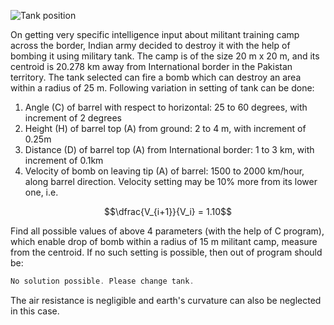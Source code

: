 ![Tank position](https://github.com/gne-ldh/PPS/raw/master/Content/Notes/Files/Images/Tank.jpg)

On getting very specific intelligence input about militant training camp across the border, Indian army decided to destroy it with the help of bombing it using military tank. The camp is of the size 20 m x 20 m, and its centroid  is 20.278 km away from International border in the Pakistan territory. The tank selected can fire a bomb which can destroy an area within a radius of 25 m. Following variation in setting of tank can be done:

1. Angle (C) of barrel with respect to horizontal: 25 to 60 degrees, with increment of 2 degrees
1. Height (H) of barrel top (A) from ground: 2 to 4 m, with increment of 0.25m
1. Distance (D) of barrel top (A) from International border: 1 to 3 km, with increment of 0.1km
1. Velocity of bomb on leaving tip (A) of barrel: 1500 to 2000 km/hour, along barrel direction. Velocity setting may be 10% more from its lower one, i.e.

$$\dfrac{V_{i+1}}{V_i} = 1.10$$

Find all possible values of above 4 parameters (with the help of C program), which enable drop of bomb within a radius of 15 m militant camp, measure from the centroid. If no such setting is possible, then out of program should be:

```c
No solution possible. Please change tank.
```

The air resistance is negligible and earth's curvature can also be neglected in this case.
